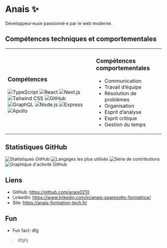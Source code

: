 # Anais  ✨

Développeur·euse passionné·e par le web moderne.

## Compétences techniques et comportementales
<table><tr>
<td>
<h3>Compétences</h3>
<div>
<img alt="TypeScript" src="https://img.shields.io/badge/TypeScript-3178C6?style=flat&logo=typescript&logoColor=white" />
<img alt="React" src="https://img.shields.io/badge/React-61DAFB?style=flat&logo=react&logoColor=white" />
<img alt="Next.js" src="https://img.shields.io/badge/Next.js-000000?style=flat&logo=nextdotjs&logoColor=white" />
<img alt="Tailwind CSS" src="https://img.shields.io/badge/Tailwind%20CSS-38B2AC?style=flat&logo=tailwindcss&logoColor=white" />
<img alt="GitHub" src="https://img.shields.io/badge/GitHub-181717?style=flat&logo=github&logoColor=white" />
<img alt="GraphQL" src="https://img.shields.io/badge/GraphQL-E10098?style=flat&logo=graphql&logoColor=white" />
<img alt="Node.js" src="https://img.shields.io/badge/Node.js-339933?style=flat&logo=nodedotjs&logoColor=white" />
<img alt="Express" src="https://img.shields.io/badge/Express-000000?style=flat&logo=express&logoColor=white" />
<img alt="Apollo" src="https://img.shields.io/badge/Apollo-311C87?style=flat&logo=apollographql&logoColor=white" />
</div>
</td>
<td>
<h3>Compétences comportementales</h3>
<ul>
<li>Communication</li>
<li>Travail d’équipe</li>
<li>Résolution de problèmes</li>
<li>Organisation</li>
<li>Esprit d’analyse</li>
<li>Esprit critique</li>
<li>Gestion du temps</li>
</ul>
</td>
</tr></table>

## Statistiques GitHub
![Statistiques GitHub](https://github-readme-stats.vercel.app/api?username=anais0210&show_icons=true&theme=github_dark)
![Langages les plus utilisés](https://github-readme-stats.vercel.app/api/top-langs/?username=anais0210&layout=compact&theme=dracula)
![Série de contributions](https://streak-stats.demolab.com?user=anais0210&theme=dracula&hide_border=true)
![Graphique d'activité GitHub](https://github-readme-activity-graph.vercel.app/graph?username=anais0210&theme=dracula)

## Liens
- GitHub: https://github.com/anais0210
- LinkedIn: https://www.linkedin.com/in/anais-sparesotto-formatrice/
- Site: https://anais-formation-tech.fr/

## Fun
- Fun fact: dfg
> dfghj
